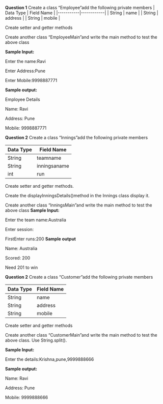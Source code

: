 **Question 1**
Create a class “Employee”add the following private members
| Data Type | Field Name |
|-----------|------------|
| String    | name       |
| String    | address    |
| String    | mobile     |

Create setter and getter methods

Create another class “EmployeeMain”and write the main method to test the above class

**Sample Input:**

Enter the name:Ravi

Enter Address:Pune

Enter Mobile:9998887771

**Sample output:**

Employee Details

Name: Ravi

Address: Pune

Mobile: 9998887771

**Question 2**
Create a class “Innings”add the following private members

| Data Type | Field Name   |
|-----------|--------------|
| String    | teamname     |
| String    | inningsaname |
| int       | run          |

Create setter and getter methods. 

Create the displayInningsDetails()method in the Innings class display it.

Create another class “InningsMain”and write the main method to test the above class
**Sample Input:**

Enter the team name:Australia

Enter session:

FirstEnter runs:200
**Sample output**

Name: Australia

Scored: 200

Need 201 to win

**Question 2**
Create a class “Customer”add the following private members

| Data Type | Field Name |
|-----------|------------|
| String    | name       |
| String    | address    |
| String    | mobile     |

Create setter and getter methods

Create another class “CustomerMain”and write the main method to test the above class. Use String.split().

**Sample Input:**

Enter the details:Krishna,pune,9999888666

**Sample output:**

Name: Ravi

Address: Pune

Mobile: 9999888666
